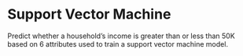 # Support Vector Machine
Predict whether a household’s income is greater than or less than 50K based on 6 attributes used to train a support vector machine model.
